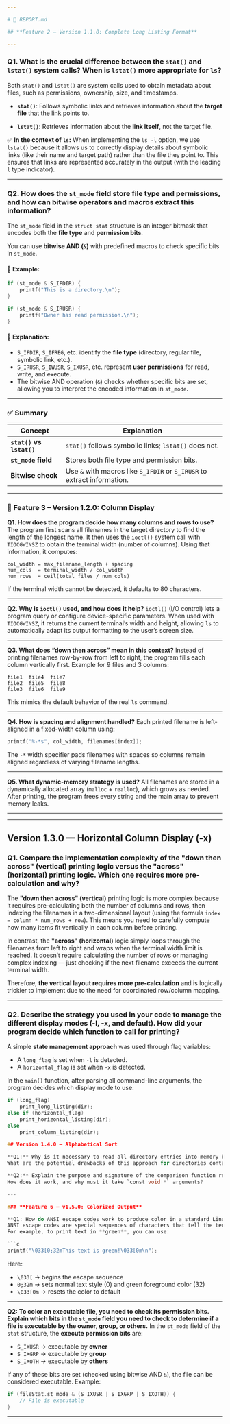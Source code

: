 ```yaml
---

# 🧾 REPORT.md

## **Feature 2 – Version 1.1.0: Complete Long Listing Format**

---
```


### **Q1. What is the crucial difference between the `stat()` and `lstat()` system calls? When is `lstat()` more appropriate for `ls`?**

Both `stat()` and `lstat()` are system calls used to obtain metadata about files, such as permissions, ownership, size, and timestamps.

* **`stat()`**:
  Follows symbolic links and retrieves information about the **target file** that the link points to.

* **`lstat()`**:
  Retrieves information about the **link itself**, not the target file.

✅ **In the context of `ls`:**
When implementing the `ls -l` option, we use `lstat()` because it allows us to correctly display details about symbolic links (like their name and target path) rather than the file they point to. This ensures that links are represented accurately in the output (with the leading `l` type indicator).

---

### **Q2. How does the `st_mode` field store file type and permissions, and how can bitwise operators and macros extract this information?**

The `st_mode` field in the `struct stat` structure is an integer bitmask that encodes both the **file type** and **permission bits**.

You can use **bitwise AND (`&`)** with predefined macros to check specific bits in `st_mode`.

#### 🔹 Example:

```c
if (st_mode & S_IFDIR) {
    printf("This is a directory.\n");
}

if (st_mode & S_IRUSR) {
    printf("Owner has read permission.\n");
}
```

#### 🔹 Explanation:

* `S_IFDIR`, `S_IFREG`, etc. identify the **file type** (directory, regular file, symbolic link, etc.).
* `S_IRUSR`, `S_IWUSR`, `S_IXUSR`, etc. represent **user permissions** for read, write, and execute.
* The bitwise AND operation (`&`) checks whether specific bits are set, allowing you to interpret the encoded information in `st_mode`.

---

### ✅ **Summary**

| Concept                   | Explanation                                                             |
| ------------------------- | ----------------------------------------------------------------------- |
| **`stat()` vs `lstat()`** | `stat()` follows symbolic links; `lstat()` does not.                    |
| **`st_mode` field**       | Stores both file type and permission bits.                              |
| **Bitwise check**         | Use `&` with macros like `S_IFDIR` or `S_IRUSR` to extract information. |

---

### 🧾 **Feature 3 – Version 1.2.0: Column Display**

**Q1. How does the program decide how many columns and rows to use?**
The program first scans all filenames in the target directory to find the length of the longest name.
It then uses the `ioctl()` system call with `TIOCGWINSZ` to obtain the terminal width (number of columns).
Using that information, it computes:

```
col_width = max_filename_length + spacing
num_cols  = terminal_width / col_width
num_rows  = ceil(total_files / num_cols)
```

If the terminal width cannot be detected, it defaults to 80 characters.

---

**Q2. Why is `ioctl()` used, and how does it help?**
`ioctl()` (I/O control) lets a program query or configure device-specific parameters.
When used with `TIOCGWINSZ`, it returns the current terminal’s width and height, allowing `ls` to automatically adapt its output formatting to the user’s screen size.

---

**Q3. What does “down then across” mean in this context?**
Instead of printing filenames row-by-row from left to right, the program fills each column vertically first.
Example for 9 files and 3 columns:

```
file1  file4  file7
file2  file5  file8
file3  file6  file9
```

This mimics the default behavior of the real `ls` command.

---

**Q4. How is spacing and alignment handled?**
Each printed filename is left-aligned in a fixed-width column using:

```c
printf("%-*s", col_width, filenames[index]);
```

The `-*` width specifier pads filenames with spaces so columns remain aligned regardless of varying filename lengths.

---

**Q5. What dynamic-memory strategy is used?**
All filenames are stored in a dynamically allocated array (`malloc` + `realloc`), which grows as needed.
After printing, the program frees every string and the main array to prevent memory leaks.

---



---

## Version 1.3.0 — Horizontal Column Display (-x)

### Q1. Compare the implementation complexity of the "down then across" (vertical) printing logic versus the "across" (horizontal) printing logic. Which one requires more pre-calculation and why?

The **"down then across" (vertical)** printing logic is more complex because it requires pre-calculating both the number of columns and rows, then indexing the filenames in a two-dimensional layout (using the formula `index = column * num_rows + row`). This means you need to carefully compute how many items fit vertically in each column before printing.

In contrast, the **"across" (horizontal)** logic simply loops through the filenames from left to right and wraps when the terminal width limit is reached. It doesn’t require calculating the number of rows or managing complex indexing — just checking if the next filename exceeds the current terminal width.

Therefore, **the vertical layout requires more pre-calculation** and is logically trickier to implement due to the need for coordinated row/column mapping.

---

### Q2. Describe the strategy you used in your code to manage the different display modes (-l, -x, and default). How did your program decide which function to call for printing?

A simple **state management approach** was used through flag variables:


- A `long_flag` is set when `-l` is detected.
- A `horizontal_flag` is set when `-x` is detected.

In the `main()` function, after parsing all command-line arguments, the program decides which display mode to use:

```c
if (long_flag)
    print_long_listing(dir);
else if (horizontal_flag)
    print_horizontal_listing(dir);
else
    print_column_listing(dir);

## Version 1.4.0 – Alphabetical Sort

**Q1:** Why is it necessary to read all directory entries into memory before you can sort them?  
What are the potential drawbacks of this approach for directories containing millions of files?

**Q2:** Explain the purpose and signature of the comparison function required by `qsort()`.  
How does it work, and why must it take `const void *` arguments?

---

### **Feature 6 – v1.5.0: Colorized Output**

**Q1: How do ANSI escape codes work to produce color in a standard Linux terminal? Show the specific code sequence for printing text in green.**
ANSI escape codes are special sequences of characters that tell the terminal to change text style, color, or formatting. They usually start with the escape character `\033[` followed by parameters and end with the letter `m`.
For example, to print text in **green**, you can use:

```c
printf("\033[0;32mThis text is green!\033[0m\n");
```

Here:

* `\033[` → begins the escape sequence
* `0;32m` → sets normal text style (0) and green foreground color (32)
* `\033[0m` → resets the color to default

---

**Q2: To color an executable file, you need to check its permission bits. Explain which bits in the `st_mode` field you need to check to determine if a file is executable by the owner, group, or others.**
In the `st_mode` field of the `stat` structure, the **execute permission bits** are:

* `S_IXUSR` → executable by **owner**
* `S_IXGRP` → executable by **group**
* `S_IXOTH` → executable by **others**

If any of these bits are set (checked using bitwise AND `&`), the file can be considered executable.
Example:

```c
if (fileStat.st_mode & (S_IXUSR | S_IXGRP | S_IXOTH)) {
    // File is executable
}
```

---
